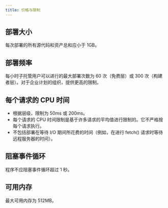```yaml
---
title: 价格与限制
---
```


## 部署大小

每次部署的所有源代码和资产总和应小于 1GB。

## 部署频率

每小时子托管用户可以进行的最大部署次数为 60 次（免费层）或 300 次（构建者层）。对于企业计划的组织，提供更高的限制。

## 每个请求的 CPU 时间

- 根据层级，限制为 50ms 或 200ms。
- 每个请求的 CPU 时间限制是基于许多请求的平均值进行限制的。它不严格按每个请求执行。
- 不包括部署在等待 I/O 期间所花费的时间（例如，在进行 fetch() 请求时等待远程服务器的时间）。

## 阻塞事件循环

程序不应阻塞事件循环超过 1 秒。

## 可用内存

最大可用内存为 512MB。